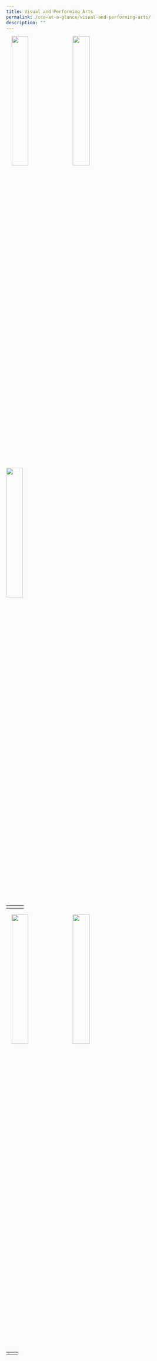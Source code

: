 ```yaml
---
title: Visual and Performing Arts
permalink: /cca-at-a-glance/visual-and-performing-arts/
description: ""
---
```

<p><a href="web"><img src="/images/pic.jpg" style="width:30%;margin-right:15px;margin-left:15px;" align = "left"></a></p>

<p><a href="web"><img src="/images/pic.jpg" style="width:30%;margin-right:15px;" align = "left"></a></p>

<p><a href="web"><img src="/images/pic.jpg" style="width:30%;margin-right:15px;" align = "left"></a></p>

<br clear="left">

|  |  |  |
|:---:|:---:|:---:|
|  |  |  |

<p><a href="web"><img src="/images/pic.jpg" style="width:30%;margin-right:15px;margin-left:15px;" align = "left"></a></p>

<p><a href="web"><img src="/images/pic.jpg" style="width:30%;margin-right:15px;" align = "left"></a></p>

<br clear="left">

|  |  |
|:---:|:---:|
|  |  |